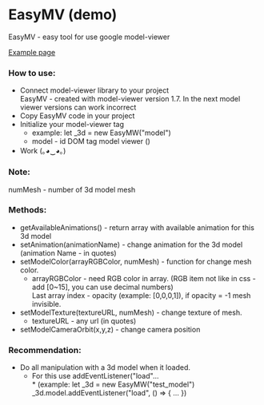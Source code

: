 # EasyMV (demo)
EasyMV - easy tool for use google model-viewer

<a href="https://cgeoterd.github.io/EasyMV-example/example/index.html">Example page</a>

<h3>How to use:</h3>
<ul>
 <li>Connect model-viewer library to your project <br> EasyMV - created with model-viewer version 1.7. In the next model viewer versions can work incorrect</li>
 <li>Copy EasyMV code in your project</li>
 <li>Initialize your model-viewer tag 
  <ul>
   <li> example: let _3d = new EasyMW("model")</li>
   <li> model - id DOM tag model viewer (<model-viewer id="model">)</li>
  </ul>  
  </li>
<li>Work (｡◕‿◕｡)</li>
</ul>


<h3>Note:</h3>
numMesh - number of 3d model mesh


<h3>Methods:</h3>
<ul>
<li>getAvailableAnimations() - return array with available animation for this 3d model</li>
<li>setAnimation(animationName) - change animation for the 3d model (animation Name - in quotes)</li>
 <li>setModelColor(arrayRGBColor, numMesh) - function for change mesh color. 
  <ul>
   <li>arrayRGBColor - need RGB color in array. (RGB item not like in css - add [0~15], you can use decimal numbers) <br>Last array index - opacity (example: [0,0,0,1]), if opacity = -1 mesh invisible.</li>
  </ul>
 </li>
<li>setModelTexture(textureURL, numMesh) - change texture of mesh.
 <ul>
  <li>textureURL - any url (in quotes)</li>
</ul>
 </li>
<li>setModelCameraOrbit(x,y,z) - change camera position</li>
</ul>

<h3>Recommendation:</h3>
<ul>
 <li>Do all manipulation with a 3d model when it loaded.
  <ul> 
   <li>For this use addEventListener("load"... <br>
   * (example: let _3d = new EasyMW("test_model")
   _3d.model.addEventListener("load", () => {
   ... })
    </li>
   </ul>
 </li>
</ul>
